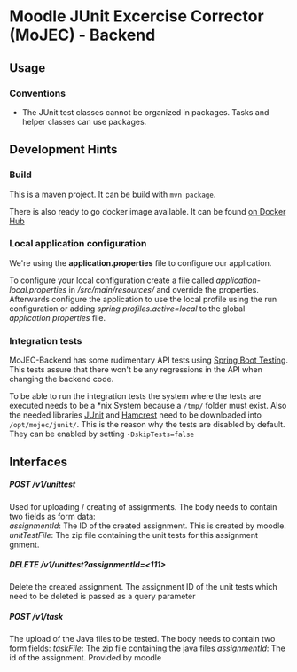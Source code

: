 # Moodle JUnit Excercise Corrector (MoJEC) - Backend

## Usage
### Conventions
- The JUnit test classes cannot be organized in packages. Tasks and helper classes can use packages.

## Development Hints
### Build
This is a maven project. It can be build with `mvn package`.

There is also ready to go docker image available. It can be found [on Docker Hub](https://hub.docker.com/r/hftstuttgart/mojec-backend/)

### Local application configuration
We're using the **application.properties** file to configure our application.

To configure your local configuration create a file called _application-local.properties_ in _/src/main/resources/_ and override the properties.
Afterwards configure the application to use the local profile using the run configuration or adding _spring.profiles.active=local_ to the global _application.properties_ file.

### Integration tests
MoJEC-Backend has some rudimentary API tests using [Spring Boot Testing](https://spring.io/blog/2016/04/15/testing-improvements-in-spring-boot-1-4). This tests assure that there won't be any regressions in the API when changing the backend code.

To be able to run the integration tests the system where the tests are executed needs to be a *nix System because a `/tmp/` folder must exist. Also the needed libraries [JUnit](http://central.maven.org/maven2/junit/junit/4.12/junit-4.12.jar) and [Hamcrest](http://central.maven.org/maven2/org/hamcrest/hamcrest-core/1.3/hamcrest-core-1.3.jar) need to be downloaded into `/opt/mojec/junit/`.
This is the reason why the tests are disabled by default. They can be enabled by setting `-DskipTests=false`

## Interfaces
##### POST /v1/unittest
Used for uploading / creating of assignments. The body needs to contain two fields as form data:<br/>
*assignmentId*: The ID of the created assignment. This is created by moodle.<br/>
*unitTestFile*: The zip file containing the unit tests for this assignment
gnment.

##### DELETE /v1/unittest?assignmentId=<111>
Delete the created assignment. The assignment ID of the unit tests which need to be deleted is passed as a query parameter

##### POST /v1/task
The upload of the Java files to be tested. The body needs to contain two form fields:
*taskFile*: The zip file containing the java files
*assignmentId*: The id of the assignment. Provided by moodle

